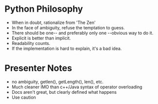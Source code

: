 # Python Philosophy

- When in doubt, rationalize from 'The Zen'
- In the face of ambiguity, refuse the temptation to guess.
- There should be one-- and preferably only one --obvious way to do it.
- Explicit is better than implicit.
- Readability counts.
- If the implementation is hard to explain, it's a bad idea.

# Presenter Notes

- no ambiguity, getlen(), getLength(), len(), etc.
- Much cleaner IMO than c++/Java syntax of operator overloading
- Docs aren't great, but clearly defined what happens
- Use caution
